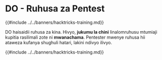 # DO - Ruhusa za Pentest

{{#include ../../banners/hacktricks-training.md}}

DO haisaidii ruhusa za kina. Hivyo, **jukumu la chini** linalomruhusu mtumiaji kupitia rasilimali zote ni **mwanachama**. Pentester mwenye ruhusa hii ataweza kufanya shughuli hatari, lakini ndivyo ilivyo.

{{#include ../../banners/hacktricks-training.md}}
